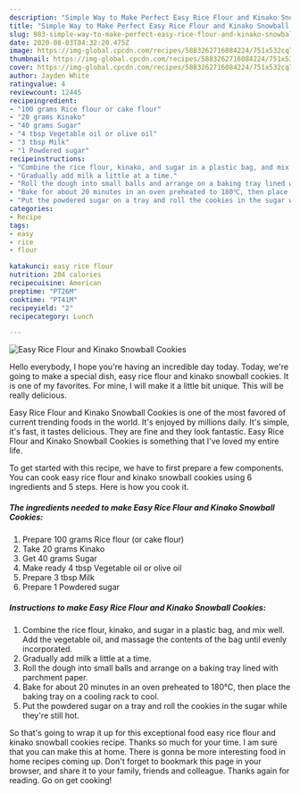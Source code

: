 ```yaml
---
description: "Simple Way to Make Perfect Easy Rice Flour and Kinako Snowball Cookies"
title: "Simple Way to Make Perfect Easy Rice Flour and Kinako Snowball Cookies"
slug: 983-simple-way-to-make-perfect-easy-rice-flour-and-kinako-snowball-cookies
date: 2020-08-03T04:32:20.475Z
image: https://img-global.cpcdn.com/recipes/5883262716084224/751x532cq70/easy-rice-flour-and-kinako-snowball-cookies-recipe-main-photo.jpg
thumbnail: https://img-global.cpcdn.com/recipes/5883262716084224/751x532cq70/easy-rice-flour-and-kinako-snowball-cookies-recipe-main-photo.jpg
cover: https://img-global.cpcdn.com/recipes/5883262716084224/751x532cq70/easy-rice-flour-and-kinako-snowball-cookies-recipe-main-photo.jpg
author: Jayden White
ratingvalue: 4
reviewcount: 12445
recipeingredient:
- "100 grams Rice flour or cake flour"
- "20 grams Kinako"
- "40 grams Sugar"
- "4 tbsp Vegetable oil or olive oil"
- "3 tbsp Milk"
- "1 Powdered sugar"
recipeinstructions:
- "Combine the rice flour, kinako, and sugar in a plastic bag, and mix well. Add the vegetable oil, and massage the contents of the bag until evenly incorporated."
- "Gradually add milk a little at a time."
- "Roll the dough into small balls and arrange on a baking tray lined with parchment paper."
- "Bake for about 20 minutes in an oven preheated to 180℃, then place the baking tray on a cooling rack to cool."
- "Put the powdered sugar on a tray and roll the cookies in the sugar while they&#39;re still hot."
categories:
- Recipe
tags:
- easy
- rice
- flour

katakunci: easy rice flour 
nutrition: 204 calories
recipecuisine: American
preptime: "PT26M"
cooktime: "PT41M"
recipeyield: "2"
recipecategory: Lunch

---
```



![Easy Rice Flour and Kinako Snowball Cookies](https://img-global.cpcdn.com/recipes/5883262716084224/751x532cq70/easy-rice-flour-and-kinako-snowball-cookies-recipe-main-photo.jpg)

Hello everybody, I hope you're having an incredible day today. Today, we're going to make a special dish, easy rice flour and kinako snowball cookies. It is one of my favorites. For mine, I will make it a little bit unique. This will be really delicious.

Easy Rice Flour and Kinako Snowball Cookies is one of the most favored of current trending foods in the world. It's enjoyed by millions daily. It's simple, it's fast, it tastes delicious. They are fine and they look fantastic. Easy Rice Flour and Kinako Snowball Cookies is something that I've loved my entire life.




To get started with this recipe, we have to first prepare a few components. You can cook easy rice flour and kinako snowball cookies using 6 ingredients and 5 steps. Here is how you cook it.

<!--inarticleads1-->

##### The ingredients needed to make Easy Rice Flour and Kinako Snowball Cookies:

1. Prepare 100 grams Rice flour (or cake flour)
1. Take 20 grams Kinako
1. Get 40 grams Sugar
1. Make ready 4 tbsp Vegetable oil or olive oil
1. Prepare 3 tbsp Milk
1. Prepare 1 Powdered sugar




<!--inarticleads2-->

##### Instructions to make Easy Rice Flour and Kinako Snowball Cookies:

1. Combine the rice flour, kinako, and sugar in a plastic bag, and mix well. Add the vegetable oil, and massage the contents of the bag until evenly incorporated.
1. Gradually add milk a little at a time.
1. Roll the dough into small balls and arrange on a baking tray lined with parchment paper.
1. Bake for about 20 minutes in an oven preheated to 180℃, then place the baking tray on a cooling rack to cool.
1. Put the powdered sugar on a tray and roll the cookies in the sugar while they&#39;re still hot.




So that's going to wrap it up for this exceptional food easy rice flour and kinako snowball cookies recipe. Thanks so much for your time. I am sure that you can make this at home. There is gonna be more interesting food in home recipes coming up. Don't forget to bookmark this page in your browser, and share it to your family, friends and colleague. Thanks again for reading. Go on get cooking!
